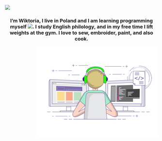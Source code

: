 <img src="https://capsule-render.vercel.app/api?type=waving&color=A3DCBE&height=300&section=header&text=Hi%20everyone!&fontSize=90&fontColor=e2f3e8" />
<h3 align="center">I’m Wiktoria, I live in Poland and I am learning programming myself <img src="https://github.com/Wikaobl/Wikaobl/assets/107032701/fa62dbbb-2859-4e31-899b-7849b29c60ce
">. I study English philology, and in my free time I lift weights at the gym. I love to sew, embroider, paint, and also cook.</h3>
<img align="right" alt="Coding" width="400" src="https://raw.githubusercontent.com/devSouvik/devSouvik/master/gif3.gif">


<!--
**Wikaobl/Wikaobl** is a ✨ _special_ ✨ repository because its `README.md` (this file) appears on your GitHub profile.

Here are some ideas to get you started:

- 🔭 I’m currently working on ...
- 🌱 I’m currently learning ...
- 👯 I’m looking to collaborate on ...
- 🤔 I’m looking for help with ...
- 💬 Ask me about ...
- 📫 How to reach me: ...
- 😄 Pronouns: ...
- ⚡ Fun fact: ...
-->
